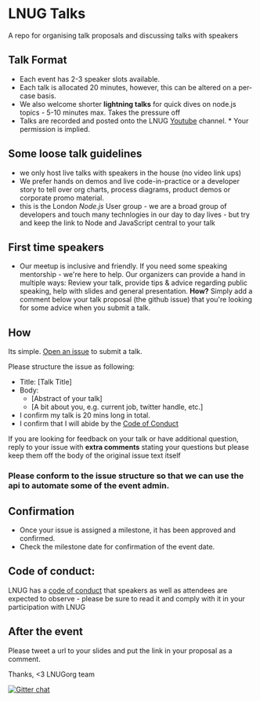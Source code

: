 # LNUG Talks

A repo for organising talk proposals and discussing talks with speakers

## Talk Format

- Each event has 2-3 speaker slots available.  
- Each talk is allocated 20 minutes, however, this can be altered on a per-case basis.
- We also welcome shorter **lightning talks** for quick dives on node.js topics - 5-10 minutes max. Takes the pressure off
- Talks are recorded and posted onto the LNUG [Youtube](https://www.youtube.com/channel/UC-qjgj2TnRoI1ZmFFaN3FeQ) channel.  * Your permission is implied.


## Some loose talk guidelines
- we only host live talks with speakers in the house (no video link ups)
- We prefer hands on demos and live code-in-practice or a developer story to tell over org charts, process diagrams, product demos or corporate promo material.
- this is the London *Node.js* User group - we are a broad group of developers and touch many technlogies in our day to day lives - but try and keep the link to Node and JavaScript central to your talk

## First time speakers
- Our meetup is inclusive and friendly. If you need some speaking mentorship - we're here to help. Our organizers can provide a hand in multiple ways: Review your talk, provide tips & advice regarding public speaking, help with slides and general presentation.
**How?** Simply add a comment below your talk proposal (the github issue) that you're looking for some advice when you submit a talk.

## How
Its simple. [Open an issue](https://github.com/lnug/speakers/issues/new) to submit a talk.  

Please structure the issue as following:

- Title: [Talk Title]
- Body: 
  - [Abstract of your talk]
  - [A bit about you, e.g. current job, twitter handle, etc.]
- I confirm my talk is 20 mins long in total.
- I confirm that I will abide by the [Code of Conduct](https://lnug.org/code-of-conduct.html)



If you are looking for feedback on your talk or have additional question, reply to your issue with  **extra comments** stating your questions but please keep them off the body of the original issue text itself

### Please conform to the issue structure so that we can use the api to automate some of the event admin.

## Confirmation
- Once your issue is assigned a milestone, it has been approved and confirmed.  
- Check the milestone date for confirmation of the event date.

## Code of conduct:
LNUG has a [code of conduct](https://lnug.org/code-of-conduct.html) that speakers as well as attendees are expected to observe - please be sure to read it and comply with it in your participation with LNUG

## After the event
Please tweet a url to your slides and put the link in your proposal as a comment.

Thanks,
<3 LNUGorg team

[![Gitter chat](https://badges.gitter.im/gitterHQ/gitter.png)](https://gitter.im/lnug/discuss)
